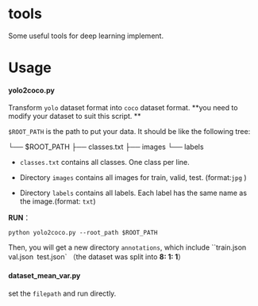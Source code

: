 # tools

Some useful tools for deep learning implement.



# Usage

#### yolo2coco.py

Transform `yolo` dataset format into `coco` dataset format. **you need to modify your dataset to suit this script. **

`$ROOT_PATH` is the path to put your data. It should be like the following tree:

└── $ROOT_PATH
    ├── classes.txt
    ├── images
    └── labels

- `classes.txt` contains all classes. One class per line.

- Directory `images` contains all images for train, valid, test. (format:`jpg` )

- Directory `labels` contains all labels. Each label has the same name as the image.(format: `txt`)

**RUN**：

`python yolo2coco.py --root_path $ROOT_PATH`

Then, you will get a new directory `annotations`, which include ``train.json` `val.json` `test.json` （the dataset was split into **8: 1: 1**）

#### dataset_mean_var.py

set the `filepath` and run directly.

